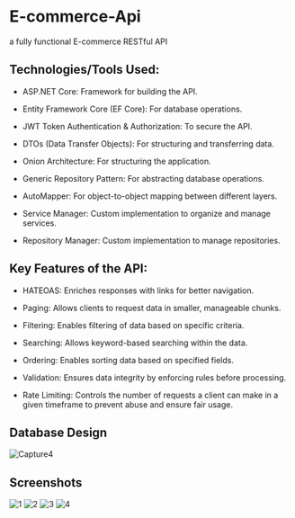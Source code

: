 # E-commerce-Api
a fully functional E-commerce RESTful API

## Technologies/Tools Used:
- ASP.NET Core: Framework for building the API.

- Entity Framework Core (EF Core): For database operations.

- JWT Token Authentication & Authorization: To secure the API.

- DTOs (Data Transfer Objects): For structuring and transferring data.

- Onion Architecture: For structuring the application.

- Generic Repository Pattern: For abstracting database operations.

- AutoMapper: For object-to-object mapping between different layers.

- Service Manager: Custom implementation to organize and manage services.

- Repository Manager: Custom implementation to manage repositories.

## Key Features of the API:
- HATEOAS: Enriches responses with links for better navigation.

- Paging: Allows clients to request data in smaller, manageable chunks.

- Filtering: Enables filtering of data based on specific criteria.

- Searching: Allows keyword-based searching within the data.

- Ordering: Enables sorting data based on specified fields.

- Validation: Ensures data integrity by enforcing rules before processing.

- Rate Limiting: Controls the number of requests a client can make in a given timeframe to prevent abuse and ensure fair usage.

## Database Design
![Capture4](https://github.com/user-attachments/assets/5296aaa8-f0f0-4fd3-b850-fe0745525b2b)


## Screenshots
![1](https://github.com/user-attachments/assets/9a73adea-d4a4-4699-8dbc-d3e1ed395820)
![2](https://github.com/user-attachments/assets/106b439a-1f62-4efd-be51-b821dd5ad527)
![3](https://github.com/user-attachments/assets/65a410d7-0398-49b1-94be-b5bd48b6a8c6)
![4](https://github.com/user-attachments/assets/3284b846-408a-4e9d-ab01-33296c06948b)


